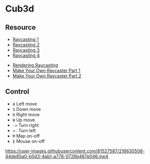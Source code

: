 # Cub3d

## Resource
  * [Raycasting 1](https://lodev.org/cgtutor/raycasting.html)
  * [Raycasting 2](https://lodev.org/cgtutor/raycasting2.html)
  * [Raycasting 3](https://lodev.org/cgtutor/raycasting3.html)
  * [Raycasting 4](https://lodev.org/cgtutor/raycasting4.html)
  - [Rendering Raycasting](https://www.youtube.com/watch?v=vYgIKn7iDH8&t=376s)
  - [Make Your Own Raycaster Part 1](https://www.youtube.com/watch?v=gYRrGTC7GtA)
  - [Make Your Own Raycaster Part 2](https://www.youtube.com/watch?v=PC1RaETIx3Y&t=416s)

## Control
  * ```A``` Left move
  * ```S``` Down move
  * ```D``` Right move
  * ```W``` Up move
  * ```->``` Turn right
  * ```<-``` Turn left
  * ```M``` Map on-off
  * ```E``` Mouse on-off

https://user-images.githubusercontent.com/81527587/216630508-44de85a0-b0d3-4ab1-a778-0726b487e046.mp4
